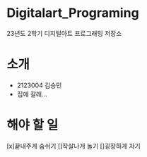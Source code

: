 # Digitalart_Programing
23년도 2학기 디지털아트 프로그래밍 저장소

# 소개
  - 2123004 김승민
  - 집에 갈래...

# 해야 할 일
  [x]끝내주게 숨쉬기
  []작살나게 놀기
  []굉장하게 자기

